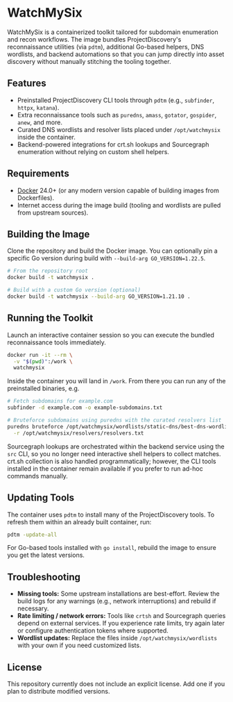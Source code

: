 # WatchMySix

WatchMySix is a containerized toolkit tailored for subdomain enumeration and recon workflows. The image bundles ProjectDiscovery's reconnaissance utilities (via `pdtm`), additional Go-based helpers, DNS wordlists, and backend automations so that you can jump directly into asset discovery without manually stitching the tooling together.

## Features

- Preinstalled ProjectDiscovery CLI tools through `pdtm` (e.g., `subfinder`, `httpx`, `katana`).
- Extra reconnaissance tools such as `puredns`, `amass`, `gotator`, `gospider`, `anew`, and more.
- Curated DNS wordlists and resolver lists placed under `/opt/watchmysix` inside the container.
- Backend-powered integrations for crt.sh lookups and Sourcegraph enumeration without relying on custom shell helpers.

## Requirements

- [Docker](https://docs.docker.com/get-docker/) 24.0+ (or any modern version capable of building images from Dockerfiles).
- Internet access during the image build (tooling and wordlists are pulled from upstream sources).

## Building the Image

Clone the repository and build the Docker image. You can optionally pin a specific Go version during build with `--build-arg GO_VERSION=1.22.5`.

```bash
# From the repository root
docker build -t watchmysix .

# Build with a custom Go version (optional)
docker build -t watchmysix --build-arg GO_VERSION=1.21.10 .
```

## Running the Toolkit

Launch an interactive container session so you can execute the bundled reconnaissance tools immediately.

```bash
docker run -it --rm \
  -v "$(pwd)":/work \
  watchmysix
```

Inside the container you will land in `/work`. From there you can run any of the preinstalled binaries, e.g.

```bash
# Fetch subdomains for example.com
subfinder -d example.com -o example-subdomains.txt

# Bruteforce subdomains using puredns with the curated resolvers list
puredns bruteforce /opt/watchmysix/wordlists/static-dns/best-dns-wordlist.txt example.com \
  -r /opt/watchmysix/resolvers/resolvers.txt
```

Sourcegraph lookups are orchestrated within the backend service using the `src` CLI, so you no longer need interactive shell helpers to collect matches. crt.sh collection is also handled programmatically; however, the CLI tools installed in the container remain available if you prefer to run ad-hoc commands manually.

## Updating Tools

The container uses `pdtm` to install many of the ProjectDiscovery tools. To refresh them within an already built container, run:

```bash
pdtm -update-all
```

For Go-based tools installed with `go install`, rebuild the image to ensure you get the latest versions.

## Troubleshooting

- **Missing tools:** Some upstream installations are best-effort. Review the build logs for any warnings (e.g., network interruptions) and rebuild if necessary.
- **Rate limiting / network errors:** Tools like `crtsh` and Sourcegraph queries depend on external services. If you experience rate limits, try again later or configure authentication tokens where supported.
- **Wordlist updates:** Replace the files inside `/opt/watchmysix/wordlists` with your own if you need customized lists.

## License

This repository currently does not include an explicit license. Add one if you plan to distribute modified versions.
